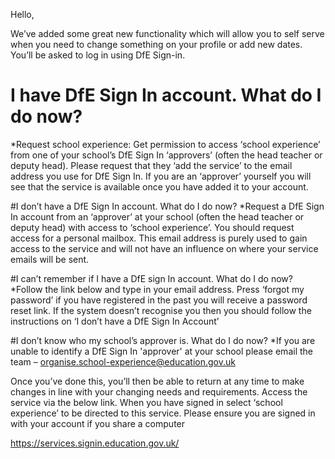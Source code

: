 Hello,

We’ve added some great new functionality which will allow you to self serve when you need to change something on your profile or add new dates. You’ll be asked to log in using DfE Sign-in.

# I have DfE Sign In account.  What do I do now?
*Request school experience: Get permission to access ‘school experience’ from one of your school’s DfE Sign In ‘approvers’ (often the head teacher or deputy head). Please request that they ‘add the service’ to the email address you use for DfE Sign In. If you are an ‘approver’ yourself you will see that the service is available once you have added it to your account.

#I don’t have a DfE Sign In account. What do I do now?
*Request a DfE Sign In account from an ‘approver’ at your school (often the head teacher or deputy head) with access to ‘school experience’. You should request access for a personal mailbox. This email address is purely used to gain access to the service and will not have an influence on where your service emails will be sent.

#I can’t remember if I have a DfE sign In account. What do I do now?
*Follow the link below and type in your email address. Press ‘forgot my password’ if you have registered in the past you will receive a password reset link. If the system doesn’t recognise you then you should follow the instructions on ‘I don’t have a DfE Sign In Account’

#I don’t know who my school’s approver is. What do I do now?
*If you are unable to identify a DfE Sign In 'approver' at your school please email the team – organise.school-experience@education.gov.uk

Once you’ve done this, you’ll then be able to return at any time to make changes in line with your changing needs and requirements.
Access the service via the below link. When you have signed in select ‘school experience’ to be directed to this service.  Please ensure you are signed in with your account if you share a computer

https://services.signin.education.gov.uk/